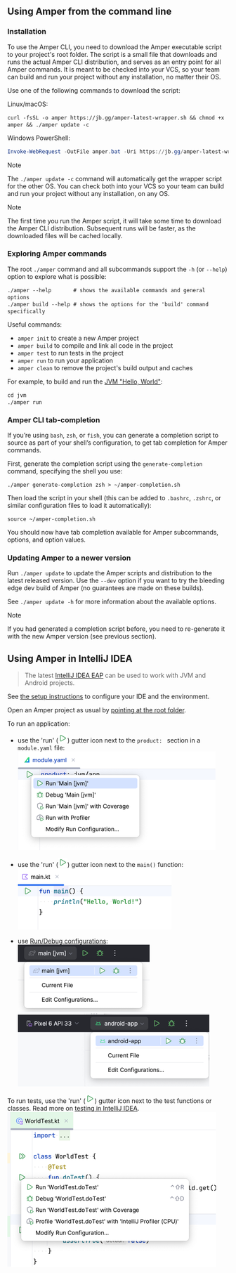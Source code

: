 ## Using Amper from the command line

### Installation

To use the Amper CLI, you need to download the Amper executable script to your project's root folder.
The script is a small file that downloads and runs the actual Amper CLI distribution, and serves as an entry point for
all Amper commands. It is meant to be checked into your VCS, so your team can build and run your project without any
installation, no matter their OS.

Use one of the following commands to download the script:

Linux/macOS:
```shell
curl -fsSL -o amper https://jb.gg/amper-latest-wrapper.sh && chmod +x amper && ./amper update -c
```

Windows PowerShell:
```powershell
Invoke-WebRequest -OutFile amper.bat -Uri https://jb.gg/amper-latest-wrapper.bat; ./amper update -c
```

> [!NOTE]
> The `./amper update -c` command will automatically get the wrapper script for the other OS. 
> You can check both into your VCS so your team can build and run your project without any installation, on any OS.

> [!NOTE]
> The first time you run the Amper script, it will take some time to download the Amper CLI distribution.
> Subsequent runs will be faster, as the downloaded files will be cached locally.

### Exploring Amper commands

The root `./amper` command and all subcommands support the `-h` (or `--help`) option to explore what is possible:

```shell
./amper --help       # shows the available commands and general options
./amper build --help # shows the options for the 'build' command specifically
```

Useful commands:
- `amper init` to create a new Amper project
- `amper build` to compile and link all code in the project
- `amper test` to run tests in the project
- `amper run` to run your application 
- `amper clean` to remove the project's build output and caches

For example, to build and run the [JVM "Hello, World"](../examples/jvm):
```shell
cd jvm
./amper run 
```

### Amper CLI tab-completion

If you’re using `bash`, `zsh`, or `fish`, you can generate a completion script to source as part of your shell’s
configuration, to get tab completion for Amper commands.

First, generate the completion script using the `generate-completion` command, specifying the shell you use:

```shell
./amper generate-completion zsh > ~/amper-completion.sh
```

Then load the script in your shell (this can be added to `.bashrc`, `.zshrc`, or similar configuration files to load it
automatically):

```shell
source ~/amper-completion.sh
```

You should now have tab completion available for Amper subcommands, options, and option values.

### Updating Amper to a newer version

Run `./amper update` to update the Amper scripts and distribution to the latest released version.
Use the `--dev` option if you want to try the bleeding edge dev build of Amper (no guarantees are made on these builds).

See `./amper update -h` for more information about the available options.

> [!NOTE]  
> If you had generated a completion script before, you need to re-generate it with the new Amper version (see previous
> section).

## Using Amper in IntelliJ IDEA

> The latest [IntelliJ IDEA EAP](https://www.jetbrains.com/idea/nextversion/) can be used to work with 
> JVM and Android projects.

See [the setup instructions](Setup.md) to configure your IDE and the environment.

Open an Amper project as usual by [pointing at the root folder](https://www.jetbrains.com/guide/java/tutorials/import-project/open-project/).

To run an application:

* use the 'run' (![](images/ij-run-gutter-icon.png)) gutter icon next to the `product: ` section in a `module.yaml` file:\
 ![img.png](images/ij-run-product.png)


* use the 'run' (![](images/ij-run-gutter-icon.png)) gutter icon next to the `main()` function:\
  ![](images/ij-run-main.png)


* use [Run/Debug configurations](https://www.jetbrains.com/help/idea/run-debug-configuration.html):\
  ![](images/ij-run-config-jvm.png)\
  ![](images/ij-run-config-android.png)

To run tests, use the 'run' (![](images/ij-run-gutter-icon.png)) gutter icon next to the test functions or classes.
Read more on [testing in IntelliJ IDEA](https://www.jetbrains.com/help/idea/work-with-tests-in-gradle.html#run_gradle_test).
![](images/ij-run-tests.png)
